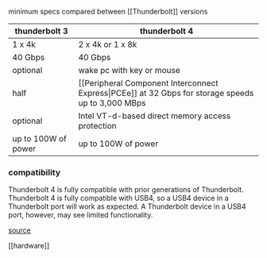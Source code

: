 minimum specs compared between [[Thunderbolt]] versions

| thunderbolt 3          | thunderbolt 4                                                                                                  |
| ---------- | -------------------------------------------------------------------------------------------------- |
| 1 x 4k     | 2 x 4k or 1 x 8k                                                                                   |
| 40 Gbps    | 40 Gbps                                                                                            |
| optional | wake pc with key or mouse                                                                          |
| half     | [[Peripheral Component Interconnect Express\|PCEe]] at 32 Gbps for storage speeds up to 3,000 MBps |
| optional           | Intel VT-d-based direct memory access protection                                                   |
| up to 100W of power           | up to 100W of power                                                                                                   |
### compatibility
Thunderbolt 4 is fully compatible with prior generations of Thunderbolt.
Thunderbolt 4 is fully compatible with USB4, so a USB4 device in a Thunderbolt port will work as expected. A Thunderbolt device in a USB4 port, however, may see limited functionality.

[source](https://plugable.com/blogs/news/what-s-the-difference-between-thunderbolt-3-thunderbolt-4-and-usb4)

[[hardware]]